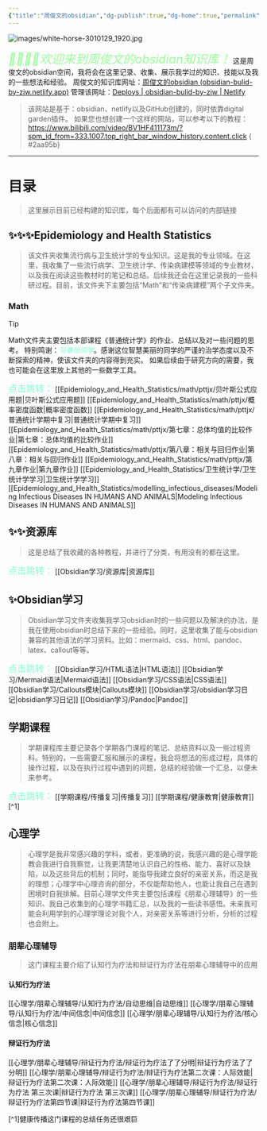 ```yaml
---
{"title":"周俊文的obsidian","dg-publish":true,"dg-home":true,"permalink":"/主页/","tags":["gardenEntry"],"dgPassFrontmatter":true}
---
```


![images/white-horse-3010129_1920.jpg](/img/user/images/white-horse-3010129_1920.jpg)

<font size=5 color='#9AFF9A'><i>🥳🎆🎉✨欢迎来到周俊文的obsidian知识库！</i></font>
这是周俊文的obsidian空间，我将会在这里记录、收集、展示我学过的知识、技能以及我的一些想法和经验。
周俊文的知识库网址：[周俊文的obsidian (obsidian-bulid-by-zjw.netlify.app)](https://obsidian-bulid-by-zjw.netlify.app/)
管理该网址：[Deploys | obsidian-bulid-by-zjw | Netlify](https://app.netlify.com/sites/obsidian-bulid-by-zjw/deploys?page=1&filter=main)

>该网站是基于：obsidian、netlify以及GitHub创建的，同时依靠digital garden插件。
>如果您也想创建一个这样的网站，可以参考以下的教程：
>https://www.bilibili.com/video/BV1HF411173m/?spm_id_from=333.1007.top_right_bar_window_history.content.click
{ #2aa95b}


---
# 目录
>这里展示目前已经构建的知识库，每个后面都有可以访问的内部链接
## ✨✨✨Epidemiology and Health Statistics
>该文件夹收集流行病与卫生统计学的专业知识。这是我的专业领域。在这里，我收集了一些流行病学、卫生统计学、传染病建模等领域的专业教材，以及我在阅读这些教材时的笔记和总结。后续我还会在这里记录我的一些科研过程。目前，该文件夹下主要包括“Math”和“传染病建模”两个子文件夹。
### Math
>[!tip]
>Math文件夹主要包括本部课程《普通统计学》的作业、总结以及对一些问题的思考。
>特别鸣谢：<font color='7FFFD4'><i>马秦怡同学</i></font>。感谢这位智慧美丽的同学的严谨的治学态度以及不断探索的精神，使该文件夹的内容得到充实。
>如果后续由于研究方向的需要，我也可能会在这里放上其他的一些数学工具。

<font size = 4 color='#7FFFD4'>点击跳转：</font>
[[Epidemiology_and_Health_Statistics/math/pttjx/贝叶斯公式应用题\|贝叶斯公式应用题]]
[[Epidemiology_and_Health_Statistics/math/pttjx/概率密度函数\|概率密度函数]]
[[Epidemiology_and_Health_Statistics/math/pttjx/普通统计学期中复习\|普通统计学期中复习]]
[[Epidemiology_and_Health_Statistics/math/pttjx/第七章：总体均值的比较作业\|第七章：总体均值的比较作业]]
[[Epidemiology_and_Health_Statistics/math/pttjx/第八章：相关与回归作业\|第八章：相关与回归作业]]
[[Epidemiology_and_Health_Statistics/math/pttjx/第九章作业\|第九章作业]]
[[Epidemiology_and_Health_Statistics/卫生统计学/卫生统计学学习\|卫生统计学学习]]
[[Epidemiology_and_Health_Statistics/modelling_infectious_diseases/Modeling Infectious Diseases IN HUMANS AND ANIMALS\|Modeling Infectious Diseases IN HUMANS AND ANIMALS]]

## ✨✨资源库
>这是总结了我收藏的各种教程，并进行了分类，有用没有的都在这里。

<font size = 4 color='#7FFFD4'>点击跳转：</font>
[[Obsidian学习/资源库\|资源库]]

## ✨Obsidian学习
>Obsidian学习文件夹收集我学习obsidian时的一些问题以及解决的办法，是我在使用obsidian时总结下来的一些经验。同时，这里收集了能与obsidian兼容的其他语法的学习资料。比如：mermaid、css、html、pandoc、latex、callout等等。

<font size = 4 color='#7FFFD4'>点击跳转：</font>
[[Obsidian学习/HTML语法\|HTML语法]]
[[Obsidian学习/Mermaid语法\|Mermaid语法]]
[[Obsidian学习/CSS语法\|CSS语法]]
[[Obsidian学习/Callouts模块\|Callouts模块]]
[[Obsidian学习/obsidian学习日记\|obsidian学习日记]]
[[Obsidian学习/Pandoc\|Pandoc]]

## 学期课程
>学期课程库主要记录各个学期各门课程的笔记、总结资料以及一些过程资料。特别的，一些需要汇报和展示的课程，我会将想法的形成过程，具体的操作过程，以及在执行过程中遇到的问题，总结的经验做一个汇总，以便未来参考。

<font size = 4 color='#7FFFD4'>点击跳转：</font>
 [[学期课程/传播复习\|传播复习]]
 [[学期课程/健康教育\|健康教育]][^1]
## 心理学
>心理学是我非常感兴趣的学科，或者，更准确的说，我感兴趣的是心理学能教会我进行自我察觉，让我更清楚地认识自己的性格、能力、喜好以及缺陷，以及这些背后的机制；同时，能指导我建立良好的亲密关系，而这是我的理想；心理学中心理咨询的部分，不仅能帮助他人，也能让我自己在遇到困境时自我排解。目前心理学文件夹主要包括课程《朋辈心理辅导》的一些知识、我自己收集到的心理学书籍汇总，以及我的一些读书感悟。未来我可能会利用学到的心理学理论对我个人，对亲密关系等进行分析，分析的过程也会附上。

### 朋辈心理辅导
>这门课程主要介绍了认知行为疗法和辩证行为疗法在朋辈心理辅导中的应用
#### 认知行为疗法
[[心理学/朋辈心理辅导/认知行为疗法/自动思维\|自动思维]]
[[心理学/朋辈心理辅导/认知行为疗法/中间信念\|中间信念]]
[[心理学/朋辈心理辅导/认知行为疗法/核心信念\|核心信念]]
#### 辩证行为疗法
[[心理学/朋辈心理辅导/辩证行为疗法/辩证行为疗法了了分明\|辩证行为疗法了了分明]]
[[心理学/朋辈心理辅导/辩证行为疗法/辩证行为疗法第二次课：人际效能\|辩证行为疗法第二次课：人际效能]]
[[心理学/朋辈心理辅导/辩证行为疗法/辩证行为疗法 第三次课\|辩证行为疗法 第三次课]]
[[心理学/朋辈心理辅导/辩证行为疗法/辩证行为疗法第四节课\|辩证行为疗法第四节课]]

[^1]健康传播这门课程的总结任务还很艰巨